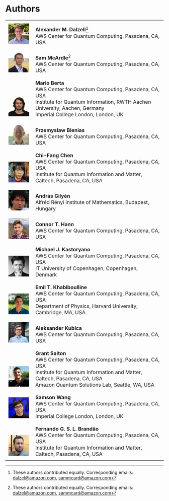 # Authors 

<style>

table {
  border:0 !important;
  border-top: 0 !important;
}

td {
  font-size:16px;
  vertical-align:bottom !important; 
  padding: 10px !important;
  border:0 !important;
  border-top: 0 !important;
}

img {
  width: 130px;
}
</style>




|                                    |                                                                                                                                                                                                          |
| ---------------------------------- | -------------------------------------------------------------------------------------------------------------------------------------------------------------------------------------------------------- |
| ![](./img/alexander-dalzell.png)   | **Alexander M. Dalzell**[^1]<br/>AWS Center for Quantum Computing, Pasadena, CA, USA                                                                                                                     |
| ![](./img/sam-mcardle.png)         | **Sam McArdle**[^1]<br/>AWS Center for Quantum Computing, Pasadena, CA, USA                                                                                                                              |
| ![](./img/mario-berta.png)         | **Mario Berta**<br/>AWS Center for Quantum Computing, Pasadena, CA, USA<br/>Institute for Quantum Information, RWTH Aachen University, Aachen, Germany<br/>Imperial College London, London, UK           |
| ![](./img/przemyslaw-bienias.jpg)  | **Przemyslaw Bienias**<br/>AWS Center for Quantum Computing, Pasadena, CA, USA                                                                                                                           |
| ![](./img/chi-fang.png)            | **Chi-Fang Chen**<br/>AWS Center for Quantum Computing, Pasadena, CA, USA<br/>Institute for Quantum Information and Matter, Caltech, Pasadena, CA, USA                                                   |
| ![](./img/andras-gilyen.jpg)       | **András Gilyén**<br/>Alfréd Rényi Institute of Mathematics, Budapest, Hungary                                                                                                                           |
| ![](./img/connor-hann.jpg)         | **Connor T. Hann**<br/>AWS Center for Quantum Computing, Pasadena, CA, USA                                                                                                                               |
| ![](./img/michael-kastoryano.jpeg) | **Michael J. Kastoryano**<br/>AWS Center for Quantum Computing, Pasadena, CA, USA<br/>IT University of Copenhagen, Copenhagen, Denmark                                                                   |
| ![](./img/emil-khabiboulline.jpg)  | **Emil T. Khabiboulline**<br/>AWS Center for Quantum Computing, Pasadena, CA, USA<br/>Department of Physics, Harvard University, Cambridge, MA, USA                                                      |
| ![](./img/aleksander-kubica.jpg)   | **Aleksander Kubica**<br/>AWS Center for Quantum Computing, Pasadena, CA, USA                                                                                                                            |
| ![](./img/grant-salton.jpg)        | **Grant Salton**<br/>AWS Center for Quantum Computing, Pasadena, CA, USA<br/>Institute for Quantum Information and Matter, Caltech, Pasadena, CA, USA<br/>Amazon Quantum Solutions Lab, Seattle, WA, USA |
| ![](./img/samson-wang.jpg)         | **Samson Wang**<br/>AWS Center for Quantum Computing, Pasadena, CA, USA<br/>Imperial College London, London, UK                                                                                          |
| ![](./img/fernando.png)            | **Fernando G. S. L. Brandão**<br/>AWS Center for Quantum Computing, Pasadena, CA, USA<br/>Institute for Quantum Information and Matter, Caltech, Pasadena, CA, USA                                       |

[^1]: These authors contributed equally. Corresponding emails:
    <dalzel@amazon.com>, <sammcard@amazon.com>
